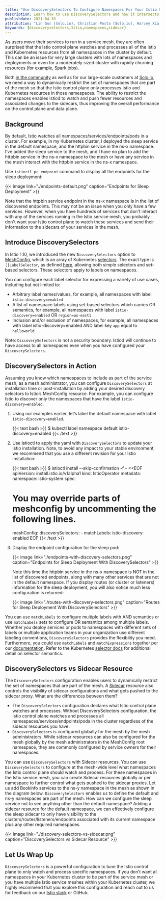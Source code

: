 ```yaml
---
title: "Use DiscoverySelectors To Configure Namespaces For Your Istio Service Mesh"
description: Learn how to use DiscoverySelectors and how it intersects with Sidecar resources.
publishdate: 2021-04-30
attribution: "Lin Sun (Solo.io), Christian Posta (Solo.io), Harvey Xia (Solo.io)"
keywords: [discoveryselectors,Istio,namespaces,sidecar]
---
```


As users move their services to run in a service mesh, they are often surprised that the Istio control plane watches and processes all of the Istio and Kubernetes resources from all namespaces in the cluster by default. This can be an issue for very large clusters with lots of namespaces and deployments or even for a moderately sized cluster with rapidly churning resources (for example, Spark jobs).

Both [in the community](https://github.com/istio/istio/issues/26679) as well as for our large-scale customers at [Solo.io](https://solo.io), we need a way to dynamically restrict the set of namespaces that are part of the mesh so that the Istio control plane only processes Istio and Kubernetes resources in those namespaces. The ability to restrict the namespaces enables Istiod to watch and push fewer resources and associated changes to the sidecars, thus improving the overall performance on the control plane and data plane.

## Background

By default, Istio watches all namespaces/services/endpoints/pods in a cluster. For example, in my Kubernetes cluster, I deployed the sleep service in the default namespace, and the httpbin service in the ns-x namespace. I’ve added the sleep service to the mesh, and I have no plan to add the httpbin service in the ns-x namespace to the mesh or have any service in the mesh interact with the httpbin service in the ns-x namespace.

Use `istioctl pc endpoint` command to display all the endpoints for the sleep deployment:

{{< image link="./endpoints-default.png" caption="Endpoints for Sleep Deployment" >}}

Note that the httpbin service endpoint in the ns-x namespace is in the list of discovered endpoints. This may not be an issue when you only have a few services. However, when you have hundreds of services that don't interact with any of the services running in the Istio service mesh, you probably don't want your Istio control plane to watch these services and send their information to the sidecars of your services in the mesh.

## Introduce DiscoverySelectors

In Istio 1.10, we introduced the new `DiscoverySelectors` option to [MeshConfig](/docs/reference/config/istio.mesh.v1alpha1/#MeshConfig), which is an array of Kubernetes [selectors](https://kubernetes.io/docs/concepts/overview/working-with-objects/labels/#resources-that-support-set-based-requirements). The exact type is `[]LabelSelector`, as defined [here](https://kubernetes.io/docs/concepts/overview/working-with-objects/labels/#resources-that-support-set-based-requirements), allowing both simple selectors and set-based selectors. These selectors apply to labels on namespaces.

You can configure each label selector for expressing a variety of use cases, including but not limited to:

* Arbitrary label names/values, for example, all namespaces with label `istio-discovery=enabled`
* A list of namespace labels using set-based selectors which carries OR semantics, for example, all namespaces with label `istio-discovery=enabled` OR `region=us-east1`
* Inclusion and/or exclusion of namespaces, for example, all namespaces with label istio-discovery=enabled AND label key `app` equal to `helloworld`

Note: `DiscoverySelectors` is not a security boundary. Istiod will continue to have access to all namespaces even when you have configured your `DiscoverySelectors`.

## DiscoverySelectors in Action

Assuming you know which namespaces to include as part of the service mesh, as a mesh administrator, you can configure `DiscoverySelectors` at installation time or post-installation by adding your desired discovery selectors to Istio’s MeshConfig resource. For example, you can configure Istio to discover only the namespaces that have the label `istio-discovery=enabled`.

1. Using our examples earlier, let’s label the default namespace with label `istio-discovery=enabled`.

    {{< text bash >}}
    $ kubectl label namespace default istio-discovery=enabled
    {{< /text >}}

1. Use istioctl to apply the yaml with `DiscoverySelectors` to update your Istio installation. Note, to avoid any impact to your stable environment, we recommend that you use a different revision for your Istio installation:

    {{< text bash >}}
    $ istioctl install --skip-confirmation -f - <<EOF
    apiVersion: install.istio.io/v1alpha1
    kind: IstioOperator
    metadata:
    namespace: istio-system
    spec:
    # You may override parts of meshconfig by uncommenting the following lines.
    meshConfig:
      discoverySelectors:
        - matchLabels:
            istio-discovery: enabled
    EOF
    {{< /text >}}

1. Display the endpoint configuration for the sleep pod:

    {{< image link="./endpoints-with-discovery-selectors.png" caption="Endpoints for Sleep Deployment With DiscoverySelectors" >}}

    Note this time the httpbin service in the ns-x namespace is NOT in the list of discovered endpoints, along with many other services that are not in the default namespace. If you display routes (or cluster or listeners) information for the sleep deployment, you will also notice much less configuration is returned:

    {{< image link="./routes-with-discovery-selectors.png" caption="Routes for Sleep Deployment With DiscoverySelectors" >}}

You can use `matchLabels` to configure multiple labels with AND semantics or use `matchLabels` sets to configure OR semantics among multiple labels. Whether you deploy services or pods to namespaces with different sets of labels or multiple application teams in your organization use different labeling conventions, `DiscoverySelectors` provides the flexibility you need. Furthermore, you could use `matchLabels` and `matchExpressions` together per our [documentation](https://github.com/istio/api/blob/master/mesh/v1alpha1/config.proto#L792). Refer to the Kubernetes [selector docs](https://kubernetes.io/docs/concepts/overview/working-with-objects/labels/#label-selectors) for additional detail on selector semantics.

## DiscoverySelectors vs Sidecar Resource

The `DiscoverySelectors` configuration enables users to dynamically restrict the set of namespaces that are part of the mesh. A [Sidecar](/docs/reference/config/networking/sidecar/) resource also controls the visibility of sidecar configurations and what gets pushed to the sidecar proxy. What are the differences between them?

* The `DiscoverySelectors` configuration declares what Istio control plane watches and processes. Without DiscoverySelectors configuration, the Istio control plane watches and processes all namespaces/services/endpoints/pods in the cluster regardless of the sidecar resources you have.
* `DiscoverySelectors` is configured globally for the mesh by the mesh administrators. While sidecar resources can also be configured for the mesh globally by the mesh administrators in the MeshConfig root namespace,  they are commonly configured by service owners for their namespaces.

You can use `DiscoverySelectors` with Sidecar resources. You can use `DiscoverySelectors` to configure at the mesh-wide level what namespaces the Istio control plane should watch and process. For these namespaces in the Istio service mesh, you can create Sidecar resources globally or per namespace to further control what gets pushed to the sidecar proxies.  Let us add Bookinfo services to the ns-y namespace in the mesh as shown in the diagram below. `DiscoverySelectors` enables us to define the default and ns-y namespaces are part of the mesh. How can we configure the sleep service not to see anything other than the default namespace? Adding a sidecar resource for the default namespace, we can effectively configure the sleep sidecar to only have visibility to the clusters/routes/listeners/endpoints associated with its current namespace plus any other required namespaces.

{{< image link="./discovery-selectors-vs-sidecar.png" caption="DiscoverySelectors vs Sidecar Resource" >}}

## Let Us Wrap Up

`DiscoverySelectors` is a powerful configuration to tune the Istio control plane to only watch and process specific namespaces. If you don't want all namespaces in your Kubernetes cluster to be part of the service mesh or you have multiple Istio service meshes within your Kubernetes cluster, we highly recommend that you explore this configuration and reach out to us for feedback on our [Istio slack](https://istio.slack.com) or GitHub.